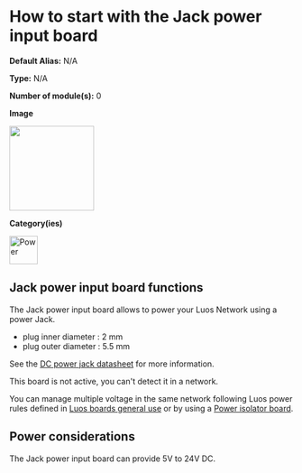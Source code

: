 # How to start with the Jack power input board
<div class="cust_sheet" markdown="1">
<p class="cust_sheet-title" markdown="1"><strong>Default Alias:</strong> N/A</p>
<p class="cust_sheet-title" markdown="1"><strong>Type:</strong> N/A</p>
<p class="cust_sheet-title" markdown="1"><strong>Number of module(s):</strong> 0</p>
<p class="cust_sheet-title" markdown="1"><strong>Image</strong></p>
<p class="cust_indent" markdown="1"><img height="150" src="{{img_path}}/jack-power-input-module.png"></p>
<p class="cust_sheet-title" markdown="1"><strong>Category(ies)</strong></p>
<p class="cust_indent" markdown="1">
<img height="50" src="{{img_path}}/sticker-power.png" title="Power">
</p>
</div>

## Jack power input board functions

The Jack power input board allows to power your Luos Network using a power Jack.

 - plug inner diameter : 2 mm
 - plug outer diameter : 5.5 mm

 See the <a href="https://datasheet.octopart.com/694106301002-W%C3%BCrth-Elektronik-datasheet-111088219.pdf" target="_blank">DC power jack datasheet</a> for more information.

This board is not active, you can't detect it in a network.

You can manage multiple voltage in the same network following Luos power rules defined in [Luos boards general use](../electronic-use.md) or by using a [Power isolator board](power-isolator.md).

## Power considerations
The Jack power input board can provide 5V to 24V DC.
